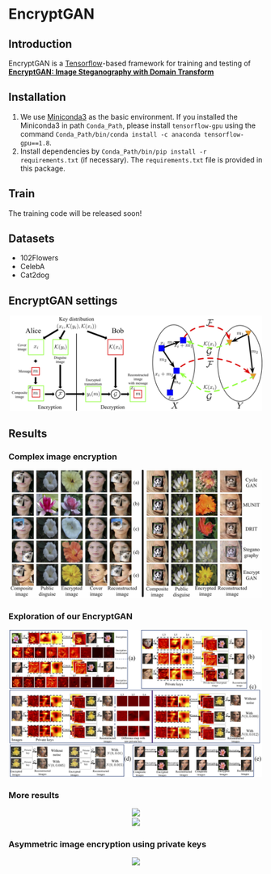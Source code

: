 # EncryptGAN
## Introduction
EncryptGAN is a [Tensorflow](http://tensorflow.org/)-based framework for training and testing of **[EncryptGAN: Image Steganography with Domain Transform](https://arxiv.org/abs/1905.11582)**
## Installation
1. We use [Miniconda3](https://conda.io/miniconda.html) as the basic environment. If you installed the Miniconda3 in path `Conda_Path`, please install `tensorflow-gpu` using the command `Conda_Path/bin/conda install -c anaconda tensorflow-gpu==1.8`.
2. Install dependencies by `Conda_Path/bin/pip install -r requirements.txt` (if necessary). The `requirements.txt` file is provided in this package.

## Train
The training code will be released soon!

## Datasets
- 102Flowers
- CelebA
- Cat2dog

## EncryptGAN settings

<div style="text-align: center" />
<img src="./figures/illustration.jpg" style="max-width: 500px" />
</div>

## Results

### Complex image encryption
<div style="text-align: center" />
<img src="./figures/cat2dog.jpg" style="max-width: 500px" />
</div>


### Exploration of our EncryptGAN
<div style="text-align: center" />
<img src="./figures/visual.jpg" style="max-width: 500px" />
</div>

### More results

<div style="text-align: center" />
<img src="./GIF/cat_64.gif" style="max-width: 500px" />
</div>

<div style="text-align: center" />
<img src="./GIF/dog_128.gif" style="max-width: 500px" />
</div>

### Asymmetric image encryption using private keys
<div style="text-align: center" />
<img src="./GIF/private.gif" style="max-width: 500px" />
</div>